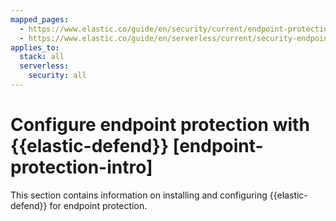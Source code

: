 ```yaml
---
mapped_pages:
  - https://www.elastic.co/guide/en/security/current/endpoint-protection-intro.html
  - https://www.elastic.co/guide/en/serverless/current/security-endpoint-protection-intro.html
applies_to:
  stack: all
  serverless:
    security: all
---
```


# Configure endpoint protection with {{elastic-defend}} [endpoint-protection-intro]

This section contains information on installing and configuring {{elastic-defend}} for endpoint protection.
